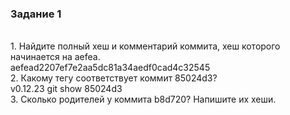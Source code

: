 <h3> Задание 1 </h3>
<br> 1. Найдите полный хеш и комментарий коммита, хеш которого начинается на aefea.
<br> aefead2207ef7e2aa5dc81a34aedf0cad4c32545
<br> 2. Какому тегу соответствует коммит 85024d3?
<br> v0.12.23 git show 85024d3
<br> 3. Сколько родителей у коммита b8d720? Напишите их хеши.
<br 56cd7859e0 и 9ea88f22fc git show b8d720
 

